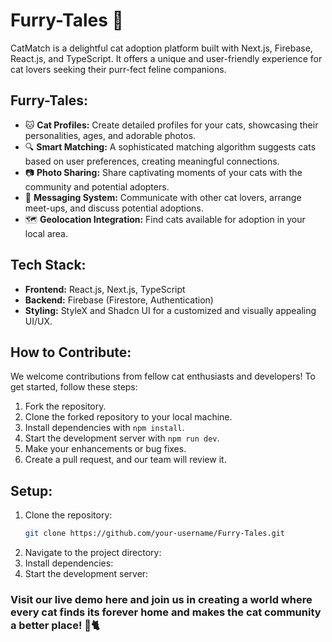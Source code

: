 # Furry-Tales 🐾

CatMatch is a delightful cat adoption platform built with Next.js, Firebase, React.js, and TypeScript. It offers a unique and user-friendly experience for cat lovers seeking their purr-fect feline companions.

## Furry-Tales:

- 🐱 **Cat Profiles:** Create detailed profiles for your cats, showcasing their personalities, ages, and adorable photos.
- 🔍 **Smart Matching:** A sophisticated matching algorithm suggests cats based on user preferences, creating meaningful connections.
- 📷 **Photo Sharing:** Share captivating moments of your cats with the community and potential adopters.
- 💬 **Messaging System:** Communicate with other cat lovers, arrange meet-ups, and discuss potential adoptions.
- 🗺️ **Geolocation Integration:** Find cats available for adoption in your local area.

## Tech Stack:

- **Frontend:** React.js, Next.js, TypeScript
- **Backend:** Firebase (Firestore, Authentication)
- **Styling:** StyleX and Shadcn UI for a customized and visually appealing UI/UX.

## How to Contribute:

We welcome contributions from fellow cat enthusiasts and developers! To get started, follow these steps:

1. Fork the repository.
2. Clone the forked repository to your local machine.
3. Install dependencies with `npm install`.
4. Start the development server with `npm run dev`.
5. Make your enhancements or bug fixes.
6. Create a pull request, and our team will review it.

## Setup:

1. Clone the repository:
   ```bash
   git clone https://github.com/your-username/Furry-Tales.git
2. Navigate to the project directory:
3. Install dependencies:
4. Start the development server:

### Visit our live demo here and join us in creating a world where every cat finds its forever home and makes the cat community a better place! 🏡🐈 
